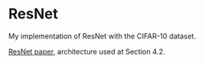 # ResNet
My implementation of ResNet with the CIFAR-10 dataset.

[ResNet paper](https://arxiv.org/pdf/1512.03385.pdf), architecture used at Section 4.2.